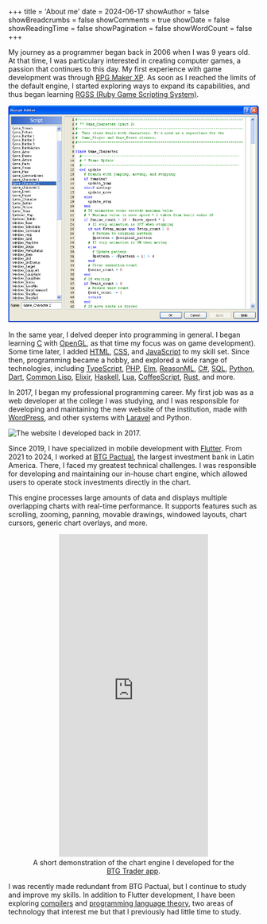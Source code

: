 +++
title = 'About me'
date = 2024-06-17
showAuthor = false
showBreadcrumbs = false
showComments = true
showDate = false
showReadingTime = false
showPagination = false
showWordCount = false
+++

My journey as a programmer began back in 2006 when I was 9 years old. At that time, I was particulary interested in creating computer games, a passion that continues to this day. My first experience with game development was through [RPG Maker XP](https://www.rpgmakerweb.com/products/rpg-maker-xp). As soon as I reached the limits of the default engine, I started exploring ways to expand its capabilities, and thus began learning [RGSS (Ruby Game Scripting System)](https://ja.wikipedia.org/wiki/RGSS).

![RPG Maker XP script editor](rpg-maker.png "The RPG Maker XP script editor, in all its glory.")

In the same year, I delved deeper into programming in general. I began learning [C](https://en.wikipedia.org/wiki/C_(programming_language)) with [OpenGL](https://en.wikipedia.org/wiki/OpenGL), as that time my focus was on game development). Some time later, I added [HTML](https://en.wikipedia.org/wiki/HTML), [CSS](https://en.wikipedia.org/wiki/CSS), and [JavaScript](https://en.wikipedia.org/wiki/JavaScript) to my skill set. Since then, programming became a hobby, and explored a wide range of technologies, including [TypeScript](https://en.wikipedia.org/wiki/TypeScript), [PHP](https://en.wikipedia.org/wiki/PHP), [Elm](https://en.wikipedia.org/wiki/Elm_(programming_language)), [ReasonML](https://en.wikipedia.org/wiki/Reason_(programming_language)), [C#](https://en.wikipedia.org/wiki/C_Sharp_(programming_language)), [SQL](https://en.wikipedia.org/wiki/SQL), [Python](https://en.wikipedia.org/wiki/Python_(programming_language)), [Dart](https://en.wikipedia.org/wiki/Dart_(programming_language)), [Common Lisp](https://en.wikipedia.org/wiki/Common_Lisp), [Elixir](https://en.wikipedia.org/wiki/Elixir_(programming_language)), [Haskell](https://en.wikipedia.org/wiki/Haskell), [Lua](https://en.wikipedia.org/wiki/Lua_(programming_language)), [CoffeeScript](https://en.wikipedia.org/wiki/CoffeeScript), [Rust](https://en.wikipedia.org/wiki/Rust_(programming_language)), and more.

In 2017, I began my professional programming career. My first job was as a web developer at the college I was studying, and I was responsible for developing and maintaining the new website of the institution, made with [WordPress](https://en.wikipedia.org/wiki/WordPress), and other systems with [Laravel](https://en.wikipedia.org/wiki/Laravel) and Python.

![The website I developed back in 2017.](unasp-br.png "You can still [access](https://unasp.br) the website I developed back then.")

Since 2019, I have specialized in mobile development with [Flutter](https://en.wikipedia.org/wiki/Flutter_(software)). From 2021 to 2024, I worked at [BTG Pactual](https://en.wikipedia.org/wiki/BTG_Pactual), the largest investment bank in Latin America. There, I faced my greatest technical challenges. I was responsible for developing and maintaining our in-house chart engine, which allowed users to operate stock investments directly in the chart.

This engine processes large amounts of data and displays multiple overlapping charts with real-time performance. It supports features such as scrolling, zooming, panning, movable drawings, windowed layouts, chart cursors, generic chart overlays, and more.

<figure style="text-align: center">
<iframe width="300" height="650" src="https://www.youtube.com/embed/rtExnXFbse4?playlist=rtExnXFbse4&disablekb=1&controls=0&autoplay=1&mute=1&color=black&fs=0&loop=1" title="YouTube video player" frameborder="0" allow="accelerometer; autoplay; clipboard-write; encrypted-media; gyroscope; picture-in-picture; web-share" referrerpolicy="strict-origin-when-cross-origin" style="margin: auto"></iframe>
<figcaption>A short demonstration of the chart engine I developed for the <a href="https://play.google.com/store/apps/details?id=com.btg.pactual.homebroker.mobile&hl=en">BTG Trader app</a>.</figcaption>
</figure>

I was recently made redundant from BTG Pactual, but I continue to study and improve my skills. In addition to Flutter development, I have been exploring [compilers](https://en.wikipedia.org/wiki/Compiler) and [programming language theory](https://en.wikipedia.org/wiki/Programming_language_theory), two areas of technology that interest me but that I previously had little time to study.

